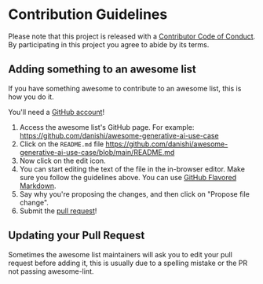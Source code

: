 # Contribution Guidelines

Please note that this project is released with a [Contributor Code of Conduct](https://github.com/danishi/.github/blob/master/CODE_OF_CONDUCT.md). By participating in this project you agree to abide by its terms.

## Adding something to an awesome list

If you have something awesome to contribute to an awesome list, this is how you do it.

You'll need a [GitHub account](https://github.com/join)!

1. Access the awesome list's GitHub page. For example: https://github.com/danishi/awesome-generative-ai-use-case
2. Click on the `README.md` file https://github.com/danishi/awesome-generative-ai-use-case/blob/main/README.md
3. Now click on the edit icon.
4. You can start editing the text of the file in the in-browser editor. Make sure you follow the guidelines above. You can use [GitHub Flavored Markdown](https://help.github.com/articles/github-flavored-markdown/).
5. Say why you're proposing the changes, and then click on "Propose file change".
6. Submit the [pull request](https://help.github.com/articles/using-pull-requests/)!

## Updating your Pull Request

Sometimes the awesome list maintainers will ask you to edit your pull request before adding it, this is usually due to a spelling mistake or the PR not passing awesome-lint.
